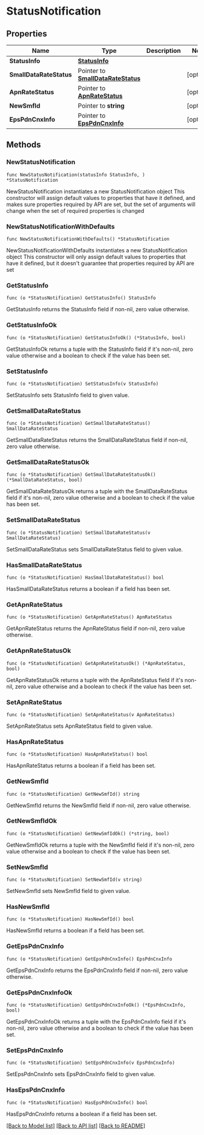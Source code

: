 # StatusNotification

## Properties

Name | Type | Description | Notes
------------ | ------------- | ------------- | -------------
**StatusInfo** | [**StatusInfo**](StatusInfo.md) |  | 
**SmallDataRateStatus** | Pointer to [**SmallDataRateStatus**](SmallDataRateStatus.md) |  | [optional] 
**ApnRateStatus** | Pointer to [**ApnRateStatus**](ApnRateStatus.md) |  | [optional] 
**NewSmfId** | Pointer to **string** |  | [optional] 
**EpsPdnCnxInfo** | Pointer to [**EpsPdnCnxInfo**](EpsPdnCnxInfo.md) |  | [optional] 

## Methods

### NewStatusNotification

`func NewStatusNotification(statusInfo StatusInfo, ) *StatusNotification`

NewStatusNotification instantiates a new StatusNotification object
This constructor will assign default values to properties that have it defined,
and makes sure properties required by API are set, but the set of arguments
will change when the set of required properties is changed

### NewStatusNotificationWithDefaults

`func NewStatusNotificationWithDefaults() *StatusNotification`

NewStatusNotificationWithDefaults instantiates a new StatusNotification object
This constructor will only assign default values to properties that have it defined,
but it doesn't guarantee that properties required by API are set

### GetStatusInfo

`func (o *StatusNotification) GetStatusInfo() StatusInfo`

GetStatusInfo returns the StatusInfo field if non-nil, zero value otherwise.

### GetStatusInfoOk

`func (o *StatusNotification) GetStatusInfoOk() (*StatusInfo, bool)`

GetStatusInfoOk returns a tuple with the StatusInfo field if it's non-nil, zero value otherwise
and a boolean to check if the value has been set.

### SetStatusInfo

`func (o *StatusNotification) SetStatusInfo(v StatusInfo)`

SetStatusInfo sets StatusInfo field to given value.


### GetSmallDataRateStatus

`func (o *StatusNotification) GetSmallDataRateStatus() SmallDataRateStatus`

GetSmallDataRateStatus returns the SmallDataRateStatus field if non-nil, zero value otherwise.

### GetSmallDataRateStatusOk

`func (o *StatusNotification) GetSmallDataRateStatusOk() (*SmallDataRateStatus, bool)`

GetSmallDataRateStatusOk returns a tuple with the SmallDataRateStatus field if it's non-nil, zero value otherwise
and a boolean to check if the value has been set.

### SetSmallDataRateStatus

`func (o *StatusNotification) SetSmallDataRateStatus(v SmallDataRateStatus)`

SetSmallDataRateStatus sets SmallDataRateStatus field to given value.

### HasSmallDataRateStatus

`func (o *StatusNotification) HasSmallDataRateStatus() bool`

HasSmallDataRateStatus returns a boolean if a field has been set.

### GetApnRateStatus

`func (o *StatusNotification) GetApnRateStatus() ApnRateStatus`

GetApnRateStatus returns the ApnRateStatus field if non-nil, zero value otherwise.

### GetApnRateStatusOk

`func (o *StatusNotification) GetApnRateStatusOk() (*ApnRateStatus, bool)`

GetApnRateStatusOk returns a tuple with the ApnRateStatus field if it's non-nil, zero value otherwise
and a boolean to check if the value has been set.

### SetApnRateStatus

`func (o *StatusNotification) SetApnRateStatus(v ApnRateStatus)`

SetApnRateStatus sets ApnRateStatus field to given value.

### HasApnRateStatus

`func (o *StatusNotification) HasApnRateStatus() bool`

HasApnRateStatus returns a boolean if a field has been set.

### GetNewSmfId

`func (o *StatusNotification) GetNewSmfId() string`

GetNewSmfId returns the NewSmfId field if non-nil, zero value otherwise.

### GetNewSmfIdOk

`func (o *StatusNotification) GetNewSmfIdOk() (*string, bool)`

GetNewSmfIdOk returns a tuple with the NewSmfId field if it's non-nil, zero value otherwise
and a boolean to check if the value has been set.

### SetNewSmfId

`func (o *StatusNotification) SetNewSmfId(v string)`

SetNewSmfId sets NewSmfId field to given value.

### HasNewSmfId

`func (o *StatusNotification) HasNewSmfId() bool`

HasNewSmfId returns a boolean if a field has been set.

### GetEpsPdnCnxInfo

`func (o *StatusNotification) GetEpsPdnCnxInfo() EpsPdnCnxInfo`

GetEpsPdnCnxInfo returns the EpsPdnCnxInfo field if non-nil, zero value otherwise.

### GetEpsPdnCnxInfoOk

`func (o *StatusNotification) GetEpsPdnCnxInfoOk() (*EpsPdnCnxInfo, bool)`

GetEpsPdnCnxInfoOk returns a tuple with the EpsPdnCnxInfo field if it's non-nil, zero value otherwise
and a boolean to check if the value has been set.

### SetEpsPdnCnxInfo

`func (o *StatusNotification) SetEpsPdnCnxInfo(v EpsPdnCnxInfo)`

SetEpsPdnCnxInfo sets EpsPdnCnxInfo field to given value.

### HasEpsPdnCnxInfo

`func (o *StatusNotification) HasEpsPdnCnxInfo() bool`

HasEpsPdnCnxInfo returns a boolean if a field has been set.


[[Back to Model list]](../README.md#documentation-for-models) [[Back to API list]](../README.md#documentation-for-api-endpoints) [[Back to README]](../README.md)


